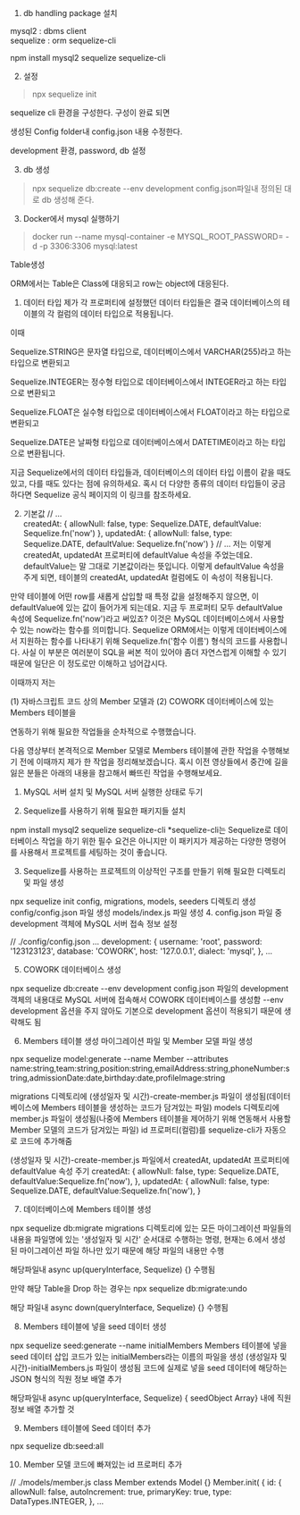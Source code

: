 1) db handling package 설치 

mysql2 :  dbms client  
sequelize  : orm 
sequelize-cli 


npm install mysql2 sequelize sequelize-cli

2) 설정 

> npx sequelize init 

sequelize cli 환경을 구성한다. 
구성이 완료 되면 

 생성된 Config folder내 config.json 내용 수정한다. 

 development 환경, password, db 설정 


 3) db 생성 

 >npx sequelize db:create --env development 
  config.json파일내 정의된 대로 db 생성해 준다. 


 3) Docker에서 mysql 실행하기 

 > docker run --name mysql-container -e MYSQL_ROOT_PASSWORD=<password> -d -p 3306:3306 mysql:latest

Table생성 

 ORM에서는 Table은 Class에 대응되고 row는 object에 대응된다.

 1. 데이터 타입
제가 각 프로퍼티에 설정했던 데이터 타입들은 결국 데이터베이스의 테이블의 각 컬럼의 데이터 타입으로 적용됩니다.

이때

Sequelize.STRING은 문자열 타입으로, 데이터베이스에서 VARCHAR(255)라고 하는 타입으로 변환되고

Sequelize.INTEGER는 정수형 타입으로 데이터베이스에서 INTEGER라고 하는 타입으로 변환되고

Sequelize.FLOAT은 실수형 타입으로 데이터베이스에서 FLOAT이라고 하는 타입으로 변환되고

Sequelize.DATE은 날짜형 타입으로 데이터베이스에서 DATETIME이라고 하는 타입으로 변환됩니다.

지금 Sequelize에서의 데이터 타입들과, 데이터베이스의 데이터 타입 이름이 같을 때도 있고, 다를 때도 있다는 점에 유의하세요.
 혹시 더 다양한 종류의 데이터 타입들이 궁금하다면 Sequelize 공식 페이지의 이 링크를 참조하세요.

2. 기본값
// ...      
      createdAt: {
        allowNull: false,
        type: Sequelize.DATE,
        defaultValue: Sequelize.fn('now')
      },
      updatedAt: {
        allowNull: false,
        type: Sequelize.DATE,
        defaultValue: Sequelize.fn('now')
      }
// ...
저는 이렇게 createdAt, updatedAt 프로퍼티에 defaultValue 속성을 주었는데요. 
defaultValue는 말 그대로 기본값이라는 뜻입니다. 
이렇게 defaultValue 속성을 주게 되면, 테이블의 createdAt, updatedAt 컬럼에도 이 속성이 적용됩니다.

만약 테이블에 어떤 row를 새롭게 삽입할 때 특정 값을 설정해주지 않으면, 이 defaultValue에 있는 값이 들어가게 되는데요. 
지금 두 프로퍼티 모두 defaultValue 속성에 Sequelize.fn('now')라고 써있죠? 
이것은 MySQL 데이터베이스에서 사용할 수 있는 now라는 함수를 의미합니다. 
Sequelize ORM에서는 이렇게 데이터베이스에서 지원하는 함수를 나타내기 위해 Sequelize.fn('함수 이름') 형식의 코드를 사용합니다. 
사실 이 부분은 여러분이 SQL을 써본 적이 있어야 좀더 자연스럽게 이해할 수 있기 때문에 일단은 이 정도로만 이해하고 넘어갑시다.


이때까지 저는

(1) 자바스크립트 코드 상의 Member 모델과
(2) COWORK 데이터베이스에 있는 Members 테이블을

연동하기 위해 필요한 작업들을 순차적으로 수행했습니다.

다음 영상부터 본격적으로 Member 모델로 Members 테이블에 관한 작업을 수행해보기 전에 이때까지 제가 한 작업을 정리해보겠습니다. 
혹시 이전 영상들에서 중간에 길을 잃은 분들은 아래의 내용을 참고해서 빠뜨린 작업을 수행해보세요.

1. MySQL 서버 설치 및 MySQL 서버 실행한 상태로 두기

2. Sequelize를 사용하기 위해 필요한 패키지들 설치

npm install mysql2 sequelize sequelize-cli
*sequelize-cli는 Sequelize로 데이터베이스 작업을 하기 위한 필수 요건은 아니지만 이 패키지가 제공하는 다양한 명령어를 사용해서 프로젝트를 세팅하는 것이 좋습니다.

3. Sequelize를 사용하는 프로젝트의 이상적인 구조를 만들기 위해 필요한 디렉토리 및 파일 생성

npx sequelize init
config, migrations, models, seeders 디렉토리 생성
config/config.json 파일 생성
models/index.js 파일 생성
4. config.json 파일 중 development 객체에 MySQL 서버 접속 정보 설정

// ./config/config.json
...
development: {
    username: 'root',
    password: '123123123',
    database: 'COWORK',
    host: '127.0.0.1',
    dialect: 'mysql',
  },
...

5. COWORK 데이터베이스 생성

npx sequelize db:create --env development
config.json 파일의 development 객체의 내용대로 MySQL 서버에 접속해서 COWORK 데이터베이스를 생성함
--env development 옵션을 주지 않아도 기본으로 development 옵션이 적용되기 때문에 생략해도 됨

6. Members 테이블 생성 마이그레이션 파일 및 Member 모델 파일 생성

npx sequelize model:generate --name Member --attributes name:string,team:string,position:string,emailAddress:string,phoneNumber:string,admissionDate:date,birthday:date,profileImage:string 

migrations 디렉토리에 (생성일자 및 시간)-create-member.js 파일이 생성됨(데이터베이스에 Members 테이블을 생성하는 코드가 담겨있는 파일)
models 디렉토리에 member.js 파일이 생성됨(나중에 Members 테이블을 제어하기 위해 연동해서 사용할 Member 모델의 코드가 담겨있는 파일)
id 프로퍼티(컬럼)를 sequelize-cli가 자동으로 코드에 추가해줌

(생성일자 및 시간)-create-member.js 파일에서 createdAt, updatedAt 프로퍼티에 defaultValue 속성 주기
 createdAt: {
        allowNull: false,
        type: Sequelize.DATE,
        defaultValue:Sequelize.fn('now'),
      },
updatedAt: {
  allowNull: false,
  type: Sequelize.DATE,
  defaultValue:Sequelize.fn('now'),
}



7. 데이터베이스에 Members 테이블 생성

npx sequelize db:migrate
migrations 디렉토리에 있는 모든 마이그레이션 파일들의 내용을 파일명에 있는 '생성일자 및 시간' 순서대로 수행하는 명령, 
현재는 6.에서 생성된 마이그레이션 파일 하나만 있기 때문에 해당 파일의 내용만 수행

해당파일내  async up(queryInterface, Sequelize) {} 수행됨 

만약 해당 Table을 Drop 하는 경우는 
npx sequelize db:migrate:undo

해당 파일내 async down(queryInterface, Sequelize) {} 수행됨 


8. Members 테이블에 넣을 seed 데이터 생성

npx sequelize seed:generate --name initialMembers
Members 테이블에 넣을 seed 데이터 삽입 코드가 있는 initialMembers라는 이름의 파일을 생성
(생성일자 및 시간)-initialMembers.js 파일이 생성됨
코드에 실제로 넣을 seed 데이터에 해당하는 JSON 형식의 직원 정보 배열 추가

해당파일내  async up(queryInterface, Sequelize) { seedObject Array} 내에 직원정보 배열 추가할 것 



9. Members 테이블에 Seed 데이터 추가

npx sequelize db:seed:all

10. Member 모델 코드에 빠져있는 id 프로퍼티 추가

// ./models/member.js 
class Member extends Model {}
  Member.init(
    {
      id: {
        allowNull: false,
        autoIncrement: true,
        primaryKey: true,
        type: DataTypes.INTEGER,
      },
...



